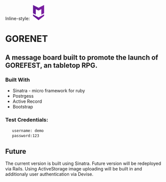 Inline-style: 
![alt text](https://github.com/adam-p/markdown-here/raw/master/src/common/images/icon48.png "Logo Title Text 1")

# GORENET
## A message board built to promote the launch of GOREFEST, an tabletop RPG.


### Built With
  * Sinatra - micro framework for ruby
  * Postrgess
  * Active Record
  * Bootstrap
### Test Credentials:  
       username: demo 
       password:123
       
       
## Future
 The current version is built using Sinatra.  Future version will be redeployed via Rails.  Using ActiveStorage image uploading will be built in and additionaly user authentication via Devise.  
